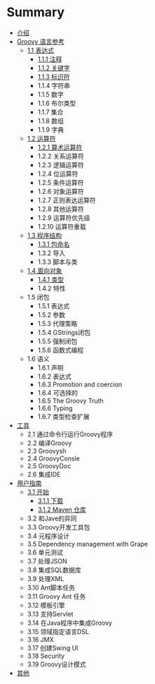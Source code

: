# Summary

* [介绍](README.md)
* [Groovy 语言参考](chapter1/README.md)
   * [1.1 表达式](chapter1/11_biao_da_shi/11_biao_da_shi.md)
       * [1.1.1 注释](chapter1/11_biao_da_shi/111_zhu_shi.md)
       * [1.1.2 关键字](chapter1/11_biao_da_shi/112_guan_jian_zi.md)
       * [1.1.3 标识符](chapter1/11_biao_da_shi/113_biao_shi_fu.md)
       * 1.1.4 字符串
       * 1.1.5 数字
       * 1.1.6 布尔类型
       * 1.1.7 集合
       * 1.1.8 数组
       * 1.1.9 字典
   * [1.2 运算符](chapter1/12_yun_suan_fu/12_yun_suan_fu.md)
       * [1.2.1 算术运算符](chapter1/12_yun_suan_fu/121_suan_zhu_yun_suan_fu.md)
       * 1.2.2 关系运算符
       * 1.2.3 逻辑运算符
       * 1.2.4 位运算符
       * 1.2.5 条件运算符
       * 1.2.6 对象运算符
       * 1.2.7 正则表达运算符
       * 1.2.8 其他运算符
       * 1.2.9 运算符优先级
       * 1.2.10 运算符重载
   * [1.3 程序结构](chapter1/13_cheng_xu_jie_gou/13_cheng_xu_jie_gou.md)
       * [1.3.1 包命名](chapter1/13_cheng_xu_jie_gou/131_bao_ming_ming.md)
       * 1.3.2 导入
       * 1.3.3 脚本与类
   * [1.4 面向对象](chapter1/14_mian_xiang_dui_xiang/14_mian_xiang_dui_xiang.md)
       * [1.4.1 类型](chapter1/14_mian_xiang_dui_xiang/141_lei_xing.md)
       * 1.4.2 特性
   * 1.5 闭包
       * 1.5.1 表达式
       * 1.5.2 参数
       * 1.5.3 代理策略
       * 1.5.4 GStrings闭包
       * 1.5.5 强制闭包
       * 1.5.6 函数式编程
   * 1.6 语义
       * 1.6.1 声明
       * 1.6.2 表达式
       * 1.6.3 Promotion and coercion
       * 1.6.4 可选择的
       * 1.6.5 The Groovy Truth
       * 1.6.6 Typing
       * 1.6.7 类型检查扩展
* [工具](chapter2/README.md)
   * 2.1 通过命令行运行Groovy程序
   * 2.2 编译Groovy
   * 2.3 Groovysh
   * 2.4 GroovyConsle
   * 2.5 GroovyDoc
   * 2.6 集成IDE
* [用户指南](chapter3/README.md)
   * [3.1 开始](chapter3/31_kai_shi/31_kai_shi.md)
       * [3.1.1 下载](chapter3/31_kai_shi/311_xia_zai.md)
       * [3.1.2 Maven 仓库](chapter3/31_kai_shi/312_maven_cang_ku.md)
   * 3.2 和Jave的异同
   * 3.3 Groovy开发工具包
   * 3.4 元程序设计
   * 3.5 Dependency management with Grape
   * 3.6 单元测试
   * 3.7 处理JSON
   * 3.8 集成SQL数据库
   * 3.9 处理XML
   * 3.10 Ant脚本任务
   * 3.11 Groovy Ant 任务
   * 3.12 模板引擎
   * 3.13 支持Servlet
   * 3.14 在Java程序中集成Groovy
   * 3.15 领域指定语言DSL
   * 3.16 JMX
   * 3.17 创建Swing UI
   * 3.18 Security
   * 3.19 Groovy设计模式
* [其他](chapter4/README.md)

